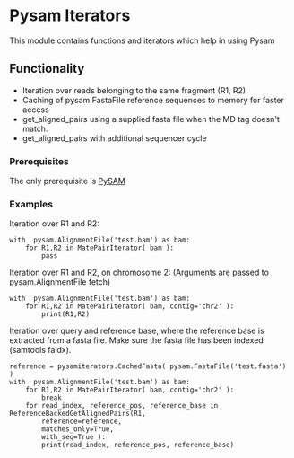 # Pysam Iterators

This module contains functions and iterators which help in using Pysam

## Functionality

* Iteration over reads belonging to the same fragment (R1, R2)
* Caching of pysam.FastaFile reference sequences to memory for faster access
* get_aligned_pairs using a supplied fasta file when the MD tag doesn't match.
* get_aligned_pairs with additional sequencer cycle

### Prerequisites

The only prerequisite is [PySAM](https://github.com/pysam-developers/pysam)

### Examples

Iteration over R1 and R2:
```
with  pysam.AlignmentFile('test.bam') as bam:
    for R1,R2 in MatePairIterator( bam ):
        pass
```
Iteration over R1 and R2, on chromosome 2: (Arguments are passed to pysam.AlignmentFile fetch)
```
with  pysam.AlignmentFile('test.bam') as bam:
    for R1,R2 in MatePairIterator( bam, contig='chr2' ):
        print(R1,R2)
```

Iteration over query and reference base, where the reference base is extracted from a fasta file.
Make sure the fasta file has been indexed (samtools faidx).

```
reference = pysamiterators.CachedFasta( pysam.FastaFile('test.fasta') )
with  pysam.AlignmentFile('test.bam') as bam:
    for R1,R2 in MatePairIterator( bam, contig='chr2' ):
        break
    for read_index, reference_pos, reference_base in ReferenceBackedGetAlignedPairs(R1,
        reference=reference,
        matches_only=True,
        with_seq=True ):
        print(read_index, reference_pos, reference_base)
```
